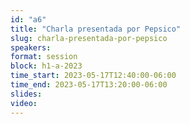 ```yaml
---
id: "a6"
title: "Charla presentada por Pepsico"
slug: charla-presentada-por-pepsico
speakers:
format: session
block: h1-a-2023
time_start: 2023-05-17T12:40:00-06:00
time_end: 2023-05-17T13:20:00-06:00
slides: 
video: 
---
```


